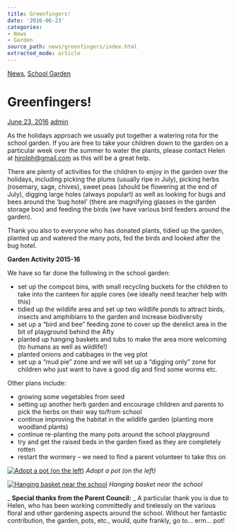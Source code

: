 ```yaml
---
title: Greenfingers!
date: '2016-06-23'
categories:
- News
- Garden
source_path: news/greenfingers/index.html
extracted_mode: article
---
```

[News](category/news/), [School Garden](category/garden/)

# Greenfingers!

[June 23, 2016](news/greenfingers/) [admin](author/admin/)

As the holidays approach we usually put together a watering rota for the school garden. If you are free to take your children down to the garden on a particular week over the summer to water the plants, please contact Helen at [hjrolph@gmail.com](mailto:hjrolph@gmail.com) as this will be a great help.

There are plenty of activities for the children to enjoy in the garden over the holidays, including picking the plums (usually ripe in July), picking herbs (rosemary, sage, chives), sweet peas (should be flowering at the end of July), digging large holes (always popular!) as well as looking for bugs and bees around the ‘bug hotel’ (there are magnifying glasses in the garden storage box) and feeding the birds (we have various bird feeders around the garden).

Thank you also to everyone who has donated plants, tidied up the garden, planted up and watered the many pots, fed the birds and looked after the bug hotel.

**Garden Activity 2015-16**

We have so far done the following in the school garden:

- set up the compost bins, with small recycling buckets for the children to take into the canteen for apple cores (we ideally need teacher help with this)
- tidied up the wildlife area and set up two wildlife ponds to attract birds, insects and amphibians to the garden and increase biodiversity
- set up a “bird and bee” feeding zone to cover up the derelict area in the bit of playground behind the Afty
- planted up hanging baskets and tubs to make the area more welcoming (to humans as well as wildlife!)
- planted onions and cabbages in the veg plot
- set up a “mud pie” zone and we will set up a “digging only” zone for children who just want to have a good dig and find some worms etc.

Other plans include:

- growing some vegetables from seed
- setting up another herb garden and encourage children and parents to pick the herbs on their way to/from school
- continue improving the habitat in the wildlife garden (planting more woodland plants)
- continue re-planting the many pots around the school playground
- try and get the raised beds in the garden fixed as they are completely rotten
- restart the wormery – we need to find a parent volunteer to take this on

[![Adopt a pot (on the left)](/assets/images/2016/06/adoptapot2016.jpg)](/assets/images/2016/06/adoptapot2016.jpg)
_Adopt a pot (on the left)_

[![Hanging basket near the school](/assets/images/2016/06/hangingbasket2016.jpg)](/assets/images/2016/06/hangingbasket2016.jpg)
_Hanging basket near the school_

_ **Special thanks from the Parent Council:** _ A particular thank you is due to Helen, who has been working committedly and tirelessly on the various floral and other gardening aspects around the school. Without her fantastic contribution, the garden, pots, etc., would, quite frankly, go to… erm… pot!
